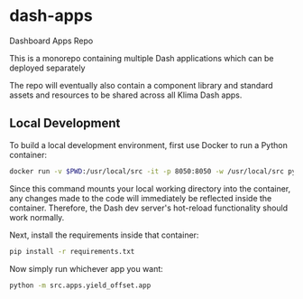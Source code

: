 # dash-apps
Dashboard Apps Repo

This is a monorepo containing multiple Dash applications which can be deployed separately

The repo will eventually also contain a component library and standard assets and resources
to be shared across all Klima Dash apps.

## Local Development

To build a local development environment, first use Docker to run a Python
container:

```bash
docker run -v $PWD:/usr/local/src -it -p 8050:8050 -w /usr/local/src python:3.10 bash
```

Since this command mounts your local working directory into the container,
any changes made to the code will immediately be reflected inside the container.
Therefore, the Dash dev server's hot-reload functionality should work normally.

Next, install the requirements inside that container:

```bash
pip install -r requirements.txt
```

Now simply run whichever app you want:

```bash
python -m src.apps.yield_offset.app
```
